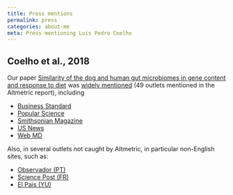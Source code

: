```yaml
---
title: Press mentions
permalink: press
categories: about-me
meta: Press mentioning Luis Pedro Coelho
---
```


## Coelho et al., 2018

Our paper [Similarity of the dog and human gut microbiomes in gene content and
response to diet](https://doi.org/10.1186/s40168-018-0450-3) was [widely
mentioned](https://www.altmetric.com/details.php?citation_id=38107680&domain=www.biomedcentral.com)
(49 outlets mentioned in the Altmetric report), including

- [Business Standard](http://www.business-standard.com/article/news-ians/dog-gut-bacteria-more-similar-to-humans-than-previously-thought-118042000354_1.html)
- [Popular Science](https://www.popsci.com/dog-poop-microbiome)
- [Smithsonian Magazine](https://www.smithsonianmag.com/smart-news/new-study-suggests-dogs-may-be-better-subjects-research-human-nutrition-180968842/)
- [US News](https://health.usnews.com/health-care/articles/2018-04-19/you-and-your-pooch-may-have-similar-tummy-bacteria)
- [Web MD](https://www.webmd.com/digestive-disorders/news/20180419/you-and-your-pooch-may-have-similar-tummy-bacteria)

Also, in several outlets not caught by Altmetric, in particular non-English sites, such as:

- [Observador (PT)](https://observador.pt/2018/04/26/caes-e-humanos-tem-bacterias-intestinais-muito-parecidas/)
- [Science Post (FR)](http://sciencepost.fr/2018/05/le-meilleur-ami-de-lhomme-aurait-pratiquement-la-meme-flore-intestinale-que-nous/)
- [El Pais (YU)](https://www.elpais.com.uy/vida-actual/estudios-perros-ayudar-predecir-reaccion-humana-cambio-dieta.html)




